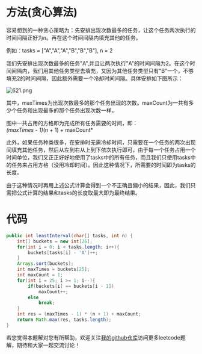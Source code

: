 # 方法(贪心算法)
容易想到的一种贪心策略为：先安排出现次数最多的任务，让这个任务两次执行的时间间隔正好为n。再在这个时间间隔内填充其他的任务。

例如：tasks = ["A","A","A","B","B","B"], n = 2

我们先安排出现次数最多的任务"A",并且让两次执行"A"的时间间隔为2。在这个时间间隔内，我们用其他任务类型去填充，又因为其他任务类型只有"B"一个，不够填充2的时间间隔，因此额外需要一个冷却时间间隔。具体安排如下图所示：

![621.png](https://pic.leetcode-cn.com/1607137838-cisnuO-621.png)


其中，maxTimes为出现次数最多的那个任务出现的次数。maxCount为一共有多少个任务和出现最多的那个任务出现次数一样。

图中一共占用的方格即为完成所有任务需要的时间，即：  
*(maxTimes - 1)*(n + 1) + maxCount*

此外，如果任务种类很多，在安排时无需冷却时间，只需要在一个任务的两次出现间填充其他任务，然后从左到右从上到下依次执行即可，由于每一个任务占用一个时间单位，我们又正正好好地使用了tasks中的所有任务，而且我们只使用tasks中的任务来占用方格（没用冷却时间）。因此这种情况下，所需要的时间即为tasks的长度。

由于这种情况时再用上述公式计算会得到一个不正确且偏小的结果，因此，我们只需把公式计算的结果和tasks的长度取最大即为最终结果。
# 代码
```java
public int leastInterval(char[] tasks, int n) {
    int[] buckets = new int[26];
    for(int i = 0; i < tasks.length; i++){
        buckets[tasks[i] - 'A']++;
    }
    Arrays.sort(buckets);
    int maxTimes = buckets[25];
    int maxCount = 1;
    for(int i = 25; i >= 1; i--){
        if(buckets[i] == buckets[i - 1])
            maxCount++;
        else
            break;
    }
    int res = (maxTimes - 1) * (n + 1) + maxCount;
    return Math.max(res, tasks.length);
}
```

若您觉得本题解对您有所帮助，欢迎关注[我的github仓库](https://github.com/wyh317/Leetcode)访问更多leetcode题解，期待和大家一起交流讨论！